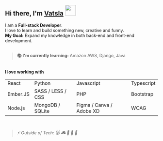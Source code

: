 ## Hi there, I'm <a href="https://github.com/vatsla16">Vatsla</a> <img src = "https://github.com/7oSkaaa/7oSkaaa/blob/main/Images/about_me.gif?raw=true" width = 35>

I am a **Full-stack Developer**.\
I love to learn and build something new, creative and funny.\
**My Goal:** Expand my knowledge in both back-end and front-end development.<br/><br/>

> **📚 I'm currently learning:** Amazon AWS, Django, Java

<br/>**I love working with**
<table>
  <tr>
    <td>React</td>
    <td>Python</td>
    <td>Javascript</td>
    <td>Typescript</td>
  </tr>
  <tr>
    <td>Ember.JS</td>
    <td>SASS / LESS / CSS</td>
    <td>PHP</td>
    <td>Bootstrap</td>
  </tr>
  <tr>
    <td>Node.js</td>
    <td>MongoDB / SQLite</td>
    <td>Figma / Canva / Adobe XD</td>
    <td>WCAG</td>
  </tr>
</table>
<br/>

>_⚡ Outside of Tech: 🐱 🎮 🎵 🎨 🚀_
